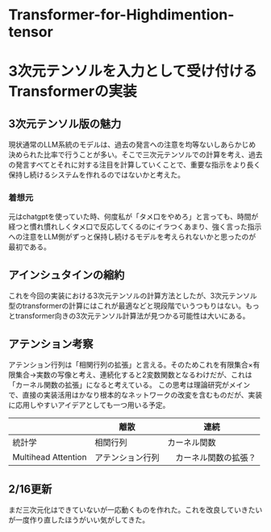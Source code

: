 # Transformer-for-Highdimention-tensor
# 3次元テンソルを入力として受け付けるTransformerの実装
## 3次元テンソル版の魅力
現状通常のLLM系統のモデルは、過去の発言への注意を均等ないしあらかじめ決められた比率で行うことが多い。そこで三次元テンソルでの計算を考え、過去の発言すべてとそれに対する注目を計算していくことで、重要な指示をより長く保持し続けるシステムを作れるのではないかと考えた。

### 着想元
元はchatgptを使っていた時、何度私が「タメ口をやめろ」と言っても、時間が経つと慣れ慣れしくタメ口で反応してくるのにイラつくあまり、強く言った指示への注意をLLM側がずっと保持し続けるモデルを考えられないかと思ったのが最初である。

## アインシュタインの縮約
これを今回の実装における3次元テンソルの計算方法としたが、3次元テンソル型のtransformerの計算にはこれが最適などと現段階でいうつもりはない。もっとtransformer向きの3次元テンソル計算法が見つかる可能性は大いにある。

## アテンション考察
アテンション行列は「相関行列の拡張」と言える。そのためこれを有限集合×有限集合→実数の写像と考え、連続化すると2変数関数となるわけだが、これは「カーネル関数の拡張」になると考えている。
この思考は理論研究がメインで、直接の実装活用はかなり根本的なネットワークの改変を含むものだが、実装に応用しやすいアイデアとしても一つ用いる予定。

|    | 離散 | 連続   |
|--------|------|--------|
| 統計学  | 相関行列   | カーネル関数 |
| Multihead Attention   | アテンション行列   |　カーネル関数の拡張？ |

## 2/16更新
まだ三次元化はできていないが一応動くものを作れた。これを改良していきたいが一度作り直したほうがいい気がしてきた。
